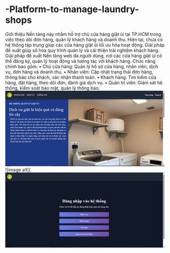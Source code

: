 # -Platform-to-manage-laundry-shops
Giới thiệu
Nền tảng này nhằm hỗ trợ chủ cửa hàng giặt ủi tại TP.HCM trong việc theo dõi đơn hàng, quản lý khách hàng và doanh thu. Hiện tại, chưa có hệ thống tập trung giúp các cửa hàng giặt ủi tối ưu hóa hoạt động. Giải pháp đề xuất giúp số hóa quy trình quản lý và cải thiện trải nghiệm khách hàng.
Giải pháp đề xuất
Nền tảng web đa người dùng, nơi các cửa hàng giặt ủi có thể đăng ký, quản lý hoạt động và tương tác với khách hàng. Chức năng chính bao gồm:
•	Chủ cửa hàng: Quản lý hồ sơ cửa hàng, nhân viên, dịch vụ, đơn hàng và doanh thu.
•	Nhân viên: Cập nhật trạng thái đơn hàng, thông báo cho khách, xác nhận thanh toán.
•	Khách hàng: Tìm kiếm cửa hàng, đặt hàng, theo dõi đơn, đánh giá dịch vụ.
•	Quản trị viên: Giám sát hệ thống, kiểm soát bảo mật, quản lý thông báo.
![image alt](https://github.com/PhuocTrong2005/-Platform-to-manage-laundry-shops/blob/1f8b2efe2533ece5ad3b43e6b18b7a18b6642568/z6457843889437_023930cdde701888fe48991c0cf0e07c.jpg)
![image alt](
![image alt](https://github.com/PhuocTrong2005/-Platform-to-manage-laundry-shops/blob/9be728f16c6dbf98f476a62aeb526e2d67019efa/z6457844425428_db9b9242c4fe810ab0a20424ddc44149.jpg)
